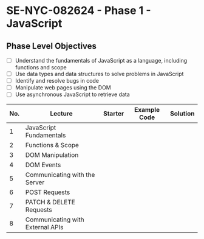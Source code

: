 # SE-NYC-082624 - Phase 1 - JavaScript

## Phase Level Objectives
- [ ] Understand the fundamentals of JavaScript as a language, including functions and scope
- [ ] Use data types and data structures to solve problems in JavaScript
- [ ] Identify and resolve bugs in code
- [ ] Manipulate web pages using the DOM
- [ ] Use asynchronous JavaScript to retrieve data

|No. | Lecture                                    | Starter 	| Example Code 	| Solution 	|
|----|------------------------------	          |:-----:	|--------	|---------	|
|1 | JavaScript Fundamentals                      ||||
|2 | Functions & Scope                	          ||||
|3 | DOM Manipulation                 	          ||||
|4 | DOM Events                       	          ||||
|5 | Communicating with the Server    	          ||||
|6 | POST Requests                    	          ||||
|7 | PATCH & DELETE Requests          	          ||||
|8 | Communicating with External APIs 	          ||||